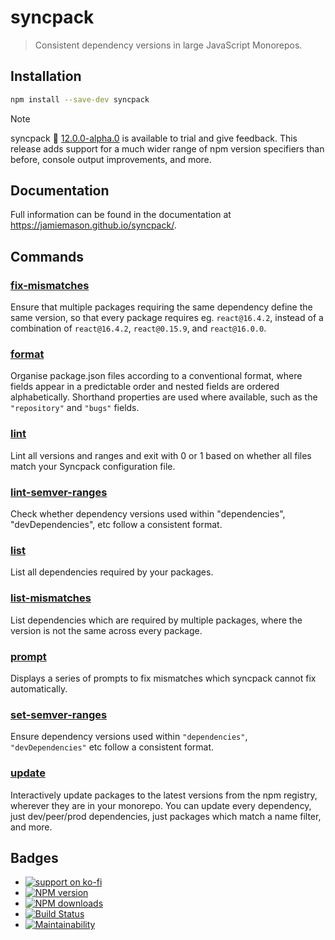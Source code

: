 # syncpack

> Consistent dependency versions in large JavaScript Monorepos.

## Installation

```bash
npm install --save-dev syncpack
```

<!-- prettier-ignore-start -->

> [!NOTE]
> syncpack 🚀 [12.0.0-alpha.0](https://github.com/JamieMason/syncpack/releases/tag/12.0.0-alpha.0) is available to trial and give feedback. This release adds support for a much wider range of npm version specifiers than before, console output improvements, and more.

<!-- prettier-ignore-end -->

## Documentation

Full information can be found in the documentation at https://jamiemason.github.io/syncpack/.

## Commands

### [fix-mismatches](https://jamiemason.github.io/syncpack/fix-mismatches)

Ensure that multiple packages requiring the same dependency define the same version, so that every package requires eg. `react@16.4.2`, instead of a combination of `react@16.4.2`, `react@0.15.9`, and `react@16.0.0`.

### [format](https://jamiemason.github.io/syncpack/format)

Organise package.json files according to a conventional format, where fields appear in a predictable order and nested fields are ordered alphabetically. Shorthand properties are used where available, such as the `"repository"` and `"bugs"` fields.

### [lint](https://jamiemason.github.io/syncpack/lint)

Lint all versions and ranges and exit with 0 or 1 based on whether all files match your Syncpack configuration file.

### [lint-semver-ranges](https://jamiemason.github.io/syncpack/lint-semver-ranges)

Check whether dependency versions used within "dependencies", "devDependencies", etc follow a consistent format.

### [list](https://jamiemason.github.io/syncpack/list)

List all dependencies required by your packages.

### [list-mismatches](https://jamiemason.github.io/syncpack/list-mismatches)

List dependencies which are required by multiple packages, where the version is not the same across every package.

### [prompt](https://jamiemason.github.io/syncpack/prompt)

Displays a series of prompts to fix mismatches which syncpack cannot fix automatically.

### [set-semver-ranges](https://jamiemason.github.io/syncpack/set-semver-ranges)

Ensure dependency versions used within `"dependencies"`, `"devDependencies"` etc follow a consistent format.

### [update](https://jamiemason.github.io/syncpack/update)

Interactively update packages to the latest versions from the npm registry, wherever they are in your monorepo. You can update every dependency, just dev/peer/prod dependencies, just packages which match a name filter, and more.

## Badges

- [![support on ko-fi](https://ko-fi.com/img/githubbutton_sm.svg)](https://ko-fi.com/C0C4PY4P)
- [![NPM version](http://img.shields.io/npm/v/syncpack.svg?style=flat-square)](https://www.npmjs.com/package/syncpack)
- [![NPM downloads](http://img.shields.io/npm/dm/syncpack.svg?style=flat-square)](https://www.npmjs.com/package/syncpack)
- [![Build Status](https://img.shields.io/github/actions/workflow/status/JamieMason/syncpack/ci.yaml?branch=master)](https://github.com/JamieMason/syncpack/actions)
- [![Maintainability](https://api.codeclimate.com/v1/badges/516439365fdd0e3c6526/maintainability)](https://codeclimate.com/github/JamieMason/syncpack/maintainability)
